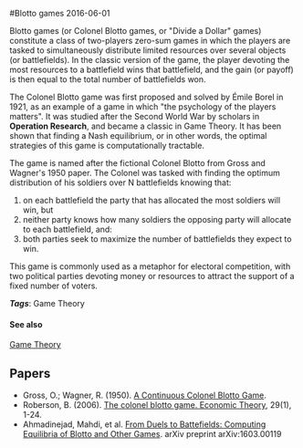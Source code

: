
#Blotto games
2016-06-01

Blotto games (or Colonel Blotto games, or "Divide a Dollar" games) constitute a class of two-players zero-sum games in which the players are tasked to simultaneously distribute limited resources over several objects (or battlefields). In the classic version of the game, the player devoting the most resources to a battlefield wins that battlefield, and the gain (or payoff) is then equal to the total number of battlefields won.

The Colonel Blotto game was first proposed and solved by Émile Borel in 1921, as an example of a game in which "the psychology of the players matters". It was studied after the Second World War by scholars in **Operation Research**, and became a classic in Game Theory. It has been shown that finding a Nash equilibrium, or in other words, the optimal strategies of this game is computationally tractable.

The game is named after the fictional Colonel Blotto from Gross and Wagner's 1950 paper. The Colonel was tasked with finding the optimum distribution of his soldiers over N battlefields knowing that:
1) on each battlefield the party that has allocated the most soldiers will win, but
2) neither party knows how many soldiers the opposing party will allocate to each battlefield, and:
3) both parties seek to maximize the number of battlefields they expect to win.

This game is commonly used as a metaphor for electoral competition, with two political parties devoting money or resources to attract the support of a fixed number of voters.

***Tags***: Game Theory

#### See also
[Game Theory](/game_theory)
## Papers
* Gross, O.; Wagner, R. (1950). [A Continuous Colonel Blotto Game](https://www.rand.org/pubs/research_memoranda/2006/RM408.pdf).
* Roberson, B. (2006). [The colonel blotto game. Economic Theory](http://link.springer.com/article/10.1007%2Fs00199-005-0071-5?LI=true), 29(1), 1-24.
* Ahmadinejad, Mahdi, et al. [From Duels to Battefields: Computing Equilibria of Blotto and Other Games](http://arxiv.org/pdf/1603.00119v2.pdf). arXiv preprint arXiv:1603.00119


